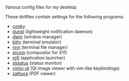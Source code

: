 Various config files for my desktop.

These dotfiles contain settings for the following programs:
- [conky](https://github.com/brndnmtthws/conky)
- [dunst](https://dunst-project.org/) (lightweight notification daemon)
- [dwm](https://dwm.suckless.org/) (window manager)
- [kitty](https://sw.kovidgoyal.net/kitty/) (terminal emulator)
- [nnn](https://github.com/jarun/nnn) (terminal file manager)
- [picom](https://github.com/yshui/picom) (compositor for X11)  
- [rofi](https://github.com/DaveDavenport/rofi/) (application launcher)
- [slstatus](https://tools.suckless.org/slstatus/) (status monitor)  
- [vimiv-qt](https://karlch.github.io/vimiv-qt/) (Qt image viewer with vim-like keybindings)
- [zathura](https://pwmt.org/projects/zathura/) (PDF viewer)
